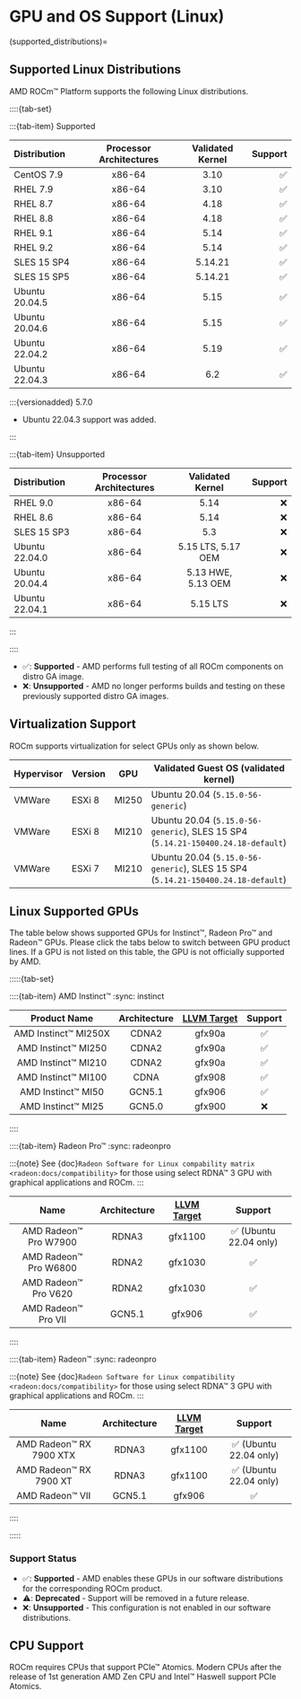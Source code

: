 # GPU and OS Support (Linux)

(supported_distributions)=

## Supported Linux Distributions

AMD ROCm™ Platform supports the following Linux distributions.

::::{tab-set}

:::{tab-item} Supported

| Distribution | Processor Architectures | Validated Kernel | Support |
| :----------- | :---------------------: | :--------------: | ------: |
| CentOS 7.9     | x86-64 | 3.10    | ✅ |
| RHEL 7.9       | x86-64 | 3.10    | ✅ |
| RHEL 8.7       | x86-64 | 4.18    | ✅ |
| RHEL 8.8       | x86-64 | 4.18    | ✅ |
| RHEL 9.1       | x86-64 | 5.14    | ✅ |
| RHEL 9.2       | x86-64 | 5.14    | ✅ |
| SLES 15 SP4    | x86-64 | 5.14.21 | ✅ |
| SLES 15 SP5    | x86-64 | 5.14.21 | ✅ |
| Ubuntu 20.04.5 | x86-64 | 5.15    | ✅ |
| Ubuntu 20.04.6 | x86-64 | 5.15    | ✅ |
| Ubuntu 22.04.2 | x86-64 | 5.19    | ✅ |
| Ubuntu 22.04.3 | x86-64 | 6.2     | ✅ |

:::{versionadded} 5.7.0

- Ubuntu 22.04.3 support was added.

:::

:::{tab-item} Unsupported

| Distribution | Processor Architectures | Validated Kernel | Support |
| :----------- | :---------------------: | :--------------: | ------: |
| RHEL 9.0       | x86-64 | 5.14               | ❌ |
| RHEL 8.6       | x86-64 | 5.14               | ❌ |
| SLES 15 SP3    | x86-64 | 5.3                | ❌ |
| Ubuntu 22.04.0 | x86-64 | 5.15 LTS, 5.17 OEM | ❌ |
| Ubuntu 20.04.4 | x86-64 | 5.13 HWE, 5.13 OEM | ❌ |
| Ubuntu 22.04.1 | x86-64 | 5.15 LTS           | ❌ |

:::

::::

- ✅: **Supported** - AMD performs full testing of all ROCm components on distro
  GA image.
- ❌: **Unsupported** - AMD no longer performs builds and testing on these
  previously supported distro GA images.

## Virtualization Support

ROCm supports virtualization for select GPUs only as shown below.

| Hypervisor     | Version  | GPU   | Validated Guest OS (validated kernel)                                            |
|----------------|----------|-------|----------------------------------------------------------------------------------|
| VMWare         | ESXi 8   | MI250 | Ubuntu 20.04 (`5.15.0-56-generic`)                                               |
| VMWare         | ESXi 8   | MI210 | Ubuntu 20.04 (`5.15.0-56-generic`), SLES 15 SP4 (`5.14.21-150400.24.18-default`) |
| VMWare         | ESXi 7   | MI210 | Ubuntu 20.04 (`5.15.0-56-generic`), SLES 15 SP4 (`5.14.21-150400.24.18-default`) |

## Linux Supported GPUs

The table below shows supported GPUs for Instinct™, Radeon Pro™ and Radeon™
GPUs. Please click the tabs below to switch between GPU product lines. If a GPU
is not listed on this table, the GPU is not officially supported by AMD.

:::::{tab-set}

::::{tab-item} AMD Instinct™
:sync: instinct

| Product Name | Architecture | [LLVM Target](https://www.llvm.org/docs/AMDGPUUsage.html#processors) |Support |
|:------------:|:------------:|:--------------------------------------------------------------------:|:-------:|
| AMD Instinct™ MI250X | CDNA2  | gfx90a | ✅ |
| AMD Instinct™ MI250  | CDNA2  | gfx90a | ✅ |
| AMD Instinct™ MI210  | CDNA2  | gfx90a | ✅ |
| AMD Instinct™ MI100  | CDNA   | gfx908 | ✅ |
| AMD Instinct™ MI50   | GCN5.1 | gfx906 | ✅ |
| AMD Instinct™ MI25   | GCN5.0 | gfx900 | ❌ |

::::

::::{tab-item} Radeon Pro™
:sync: radeonpro

:::{note}
See {doc}`Radeon Software for Linux compability matrix <radeon:docs/compatibility>`
for those using select RDNA™ 3 GPU with graphical applications and ROCm.
:::

| Name | Architecture |[LLVM Target](https://www.llvm.org/docs/AMDGPUUsage.html#processors) | Support|
|:----:|:------------:|:--------------------------------------------------------------------:|:-------:|
| AMD Radeon™ Pro W7900   | RDNA3  | gfx1100 | ✅ (Ubuntu 22.04 only)|
| AMD Radeon™ Pro W6800   | RDNA2  | gfx1030 | ✅ |
| AMD Radeon™ Pro V620    | RDNA2  | gfx1030 | ✅ |
| AMD Radeon™ Pro VII     | GCN5.1 | gfx906  | ✅ |
::::

::::{tab-item} Radeon™
:sync: radeonpro

:::{note}
See {doc}`Radeon Software for Linux compatibility <radeon:docs/compatibility>`
for those using select RDNA™ 3 GPU with graphical applications and ROCm.
:::

| Name | Architecture    |[LLVM Target](https://www.llvm.org/docs/AMDGPUUsage.html#processors) | Support|
|:----:|:---------------:|:--------------------------------------------------------------------:|:-------:|
| AMD Radeon™ RX 7900 XTX | RDNA3 | gfx1100  | ✅ (Ubuntu 22.04 only)|
| AMD Radeon™ RX 7900 XT  | RDNA3 | gfx1100  | ✅ (Ubuntu 22.04 only)|
| AMD Radeon™ VII         | GCN5.1 | gfx906  | ✅ |

::::

:::::

### Support Status

- ✅: **Supported** - AMD enables these GPUs in our software distributions for
  the corresponding ROCm product.
- ⚠️: **Deprecated** - Support will be removed in a future release.
- ❌: **Unsupported** - This configuration is not enabled in our software
  distributions.

## CPU Support

ROCm requires CPUs that support PCIe™ Atomics. Modern CPUs after the release of
1st generation AMD Zen CPU and Intel™ Haswell support PCIe Atomics.
